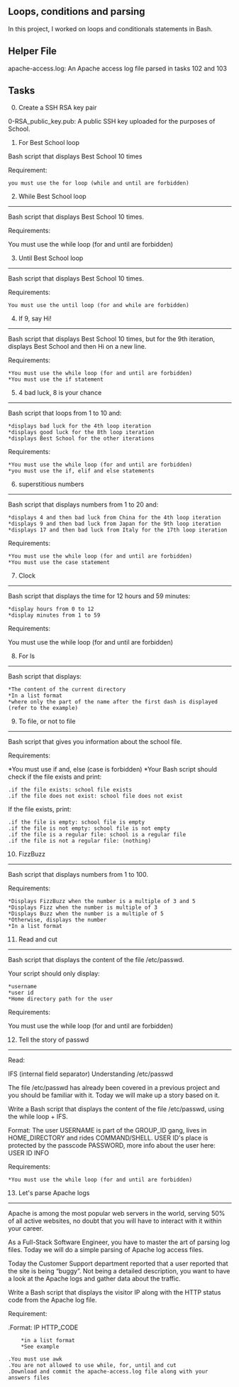 Loops, conditions and parsing
-----------------------------

In this project, I worked on loops and conditionals statements in Bash.

Helper File
-----------
apache-access.log: An Apache access log file parsed in tasks 102 and 103

Tasks
-----

0. Create a SSH RSA key pair

0-RSA_public_key.pub: A public SSH key uploaded for the purposes of School.
1. For Best School loop

Bash script that displays Best School 10 times

Requirement:
	
	you must use the for loop (while and until are forbidden)

2. While Best School loop
-------------------------
Bash script that displays Best School 10 times.

Requirements:
	
You must use the while loop (for and until are forbidden)

3. Until Best School loop
-------------------------
Bash script that displays Best School 10 times.

Requirements:

	You must use the until loop (for and while are forbidden)

4. If 9, say Hi!
----------------
Bash script that displays Best School 10 times, but for the 9th iteration, displays Best School and then Hi on a new line.

Requirements:

	*You must use the while loop (for and until are forbidden)
	*You must use the if statement

5. 4 bad luck, 8 is your chance
-------------------------------
Bash script that loops from 1 to 10 and:

	*displays bad luck for the 4th loop iteration
	*displays good luck for the 8th loop iteration
	*displays Best School for the other iterations

Requirements:

	*You must use the while loop (for and until are forbidden)
	*you must use the if, elif and else statements

6. superstitious numbers
------------------------
 Bash script that displays numbers from 1 to 20 and:

	*displays 4 and then bad luck from China for the 4th loop iteration
	*displays 9 and then bad luck from Japan for the 9th loop iteration
	*displays 17 and then bad luck from Italy for the 17th loop iteration

Requirements:

	*You must use the while loop (for and until are forbidden)
	*You must use the case statement

7. Clock
--------
Bash script that displays the time for 12 hours and 59 minutes:

	*display hours from 0 to 12
	*display minutes from 1 to 59

Requirements:

You must use the while loop (for and until are forbidden)

8. For ls
---------
Bash script that displays:

	*The content of the current directory
	*In a list format
	*where only the part of the name after the first dash is displayed (refer to the example)

9. To file, or not to file
--------------------------
Bash script that gives you information about the school file.

Requirements:

*You must use if and, else (case is forbidden)
*Your Bash script should check if the file exists and print:

	.if the file exists: school file exists
	.if the file does not exist: school file does not exist

If the file exists, print:

	.if the file is empty: school file is empty
	.if the file is not empty: school file is not empty
	.if the file is a regular file: school is a regular file
	.if the file is not a regular file: (nothing)

10. FizzBuzz
------------
Bash script that displays numbers from 1 to 100.

Requirements:

	*Displays FizzBuzz when the number is a multiple of 3 and 5
	*Displays Fizz when the number is multiple of 3
	*Displays Buzz when the number is a multiple of 5
	*Otherwise, displays the number
	*In a list format

11. Read and cut
----------------
Bash script that displays the content of the file /etc/passwd.

Your script should only display:

	*username
	*user id
	*Home directory path for the user
Requirements:

You must use the while loop (for and until are forbidden)

12. Tell the story of passwd
----------------------------
Read:

IFS (internal field separator)
Understanding /etc/passwd

The file /etc/passwd has already been covered in a previous project and you should be familiar with it. Today we will make up a story based on it.

Write a Bash script that displays the content of the file /etc/passwd, using the while loop + IFS.

Format: The user USERNAME is part of the GROUP_ID gang, lives in HOME_DIRECTORY and rides COMMAND/SHELL. USER ID's place is protected by the passcode PASSWORD, more info about the user here: USER ID INFO

Requirements:

	*You must use the while loop (for and until are forbidden)

13. Let's parse Apache logs
---------------------------
Apache is among the most popular web servers in the world, serving 50% of all active websites, no doubt that you will have to interact with it within your career.

As a Full-Stack Software Engineer, you have to master the art of parsing log files. Today we will do a simple parsing of Apache log access files.

Today the Customer Support department reported that a user reported that the site is being “buggy”. Not being a detailed description, you want to have a look at the Apache logs and gather data about the traffic.

Write a Bash script that displays the visitor IP along with the HTTP status code from the Apache log file.

Requirement:

.Format: IP HTTP_CODE

		*in a list format
		*See example

	.You must use awk
	.You are not allowed to use while, for, until and cut
	.Download and commit the apache-access.log file along with your answers files
